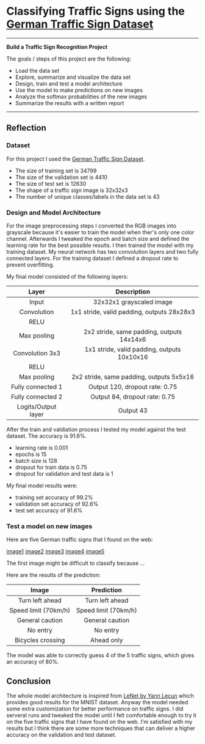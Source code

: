 # **Classifying Traffic Signs using the [German Traffic Sign Dataset](http://benchmark.ini.rub.de/?section=gtsrb&subsection=dataset)**

---

**Build a Traffic Sign Recognition Project**

The goals / steps of this project are the following:
* Load the data set
* Explore, summarize and visualize the data set
* Design, train and test a model architecture
* Use the model to make predictions on new images
* Analyze the softmax probabilities of the new images
* Summarize the results with a written report

---

## Reflection

### Dataset

For this project I used the [German Traffic Sign Dataset](http://benchmark.ini.rub.de/?section=gtsrb&subsection=dataset).

* The size of training set is 34799
* The size of the validation set is 4410
* The size of test set is 12630
* The shape of a traffic sign image is 32x32x3
* The number of unique classes/labels in the data set is 43

### Design and Model Architecture

For the image preprocessing steps I converted the RGB images into grayscale because it's easier to train the model when ther's only one color channel. Afterwards I tweaked the epoch and batch size and defined the learning rate for the best possible results. I then trained the model with my training dataset. My neural network has two convolution layers and two fully connected layers. For the training dataset I defined a dropout rate to prevent overfitting.

My final model consisted of the following layers:

| Layer         		|     Description	        					| 
|:---------------------:|:---------------------------------------------:| 
| Input         		| 32x32x1 grayscaled image 						| 
| Convolution       	| 1x1 stride, valid padding, outputs 28x28x3 	|
| RELU					|												|
| Max pooling	      	| 2x2 stride, same padding, outputs 14x14x6 	|
| Convolution 3x3	    | 1x1 stride, valid padding, outputs 10x10x16	|
| RELU					|												|
| Max pooling	      	| 2x2 stride, same padding, outputs 5x5x16 		|
| Fully connected 1		| Output 120, dropout rate: 0.75    			|
| Fully connected 2		| Output 84, dropout rate: 0.75     			|
| Logits/Output layer   | Output 43 									|
 
After the train and valdiation process I tested my model against the test dataset. The accuracy is 91.6%.

* learning rate is 0.001
* epochs is 15
* batch size is 128
* dropout for train data is 0.75
* dropout for validation and test data is 1

My final model results were:
* training set accuracy of 99.2%
* validation set accuracy of 92.6% 
* test set accuracy of 91.6%

### Test a model on new images

Here are five German traffic signs that I found on the web:

[image1](./traffic-signs/1.jpg "Turn left ahead")
[image2](./traffic-signs/2.jpg "Speed limit (70km/h)")
[image3](./traffic-signs/3.jpg "General caution")
[image4](./traffic-signs/4.jpg "No entry")
[image5](./traffic-signs/5.jpg "Bicycles crossing")

The first image might be difficult to classify because ...

Here are the results of the prediction:

| Image			        |     Prediction	        					| 
|:---------------------:|:---------------------------------------------:| 
| Turn left ahead 		| Turn left ahead								| 
| Speed limit (70km/h)  | Speed limit (70km/h) 							|
| General caution       | General caution		     					|
| No entry	      		| No entry				    	 				|
| Bicycles crossing		| Ahead only        							|


The model was able to correctly guess 4 of the 5 traffic signs, which gives an accuracy of 80%. 

## Conclusion

The whole model architecture is inspired from [LeNet by Yann Lecun](http://yann.lecun.com/exdb/lenet/) which provides good results for the MNIST dataset. Anyway the model needed some extra customization for better performance on traffic signs. I did serveral runs and tweaked the model until I felt comfortable enough to try it on the five traffic signs that I have found on the web. 
I'm satisfied with my results but I think there are some more techniques that can deliver a higher accuracy on the validation and test dataset.